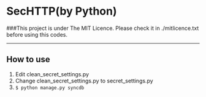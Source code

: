 SecHTTP(by Python)
=============================
###This project is under The MIT Licence. Please check it in ./mitlicence.txt before using this codes.
- - -

How to use
-----------------------------
1. Edit clean\_secret\_settings.py
2. Change clean\_secret\_settings.py to secret\_settings.py
3. `$ python manage.py syncdb`

